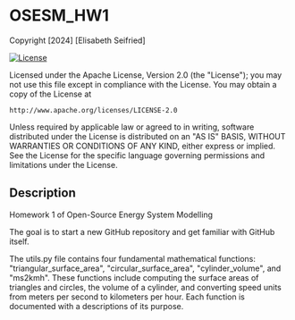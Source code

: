 # OSESM_HW1

Copyright [2024] [Elisabeth Seifried]

[![License](https://img.shields.io/badge/License-Apache_2.0-blue.svg)](https://opensource.org/licenses/Apache-2.0)

Licensed under the Apache License, Version 2.0 (the "License");
you may not use this file except in compliance with the License.
You may obtain a copy of the License at

    http://www.apache.org/licenses/LICENSE-2.0

Unless required by applicable law or agreed to in writing, software
distributed under the License is distributed on an "AS IS" BASIS,
WITHOUT WARRANTIES OR CONDITIONS OF ANY KIND, either express or implied.
See the License for the specific language governing permissions and
limitations under the License.

## Description

Homework 1 of Open-Source Energy System Modelling

The goal is to start a new GitHub repository and get familiar with GitHub itself. 

The utils.py file contains four fundamental mathematical functions: "triangular_surface_area", "circular_surface_area", "cylinder_volume", and "ms2kmh". These functions include computing the surface areas of triangles and circles, the volume of a cylinder, and converting speed units from meters per second to kilometers per hour. Each function is documented with a descriptions of its purpose.
